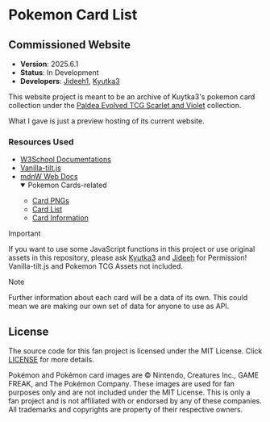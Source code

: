 # Pokemon Card List

## Commissioned Website

* **Version**: 2025.6.1
* **Status**: In Development
* **Developers**: [Jideeh1](https://github.com/Jideeh1), [Kyutka3](https://github.com/0ofline)

This website project is meant to be an archive of Kuytka3's pokemon card collection under the [Paldea Evolved TCG Scarlet and Violet](https://tcg.pokemon.com/en-us/expansions/paldea-evolved/) collection.

What I gave is just a preview hosting of its current website.

### Resources Used
* [W3School Documentations](https://www.w3schools.com/)
* [Vanilla-tilt.js](https://micku7zu.github.io/vanilla-tilt.js/)
* [mdnW Web Docs](https://developer.mozilla.org/en-US/)
   <details open>
    <summary>Pokemon Cards-related</summary>
        <ul>
            <li><a href="https://bulbapedia.bulbagarden.net/wiki/Paldea_Evolved_(TCG)">Card PNGs</a></li>
            <li><a href="https://www.tcgcollector.com/sets/11574/paldea-evolved?releaseDateOrder=newToOld&displayAs=images">Card List</a></li>
            <li><a href="https://tcg.pokemon.com/en-us/expansions/paldea-evolved/">Card Information</a></li>
        </ul>
    </details>

> [!IMPORTANT]
> If you want to use some JavaScript functions in this project or use original assets in this repository, please ask [Kyutka3](https://github.com/0ofline) and [Jideeh](https://x.com/jideeh1) for Permission!
> Vanilla-tilt.js and Pokemon TCG Assets not included.

> [!NOTE]
> Further information about each card will be a data of its own. This could mean we are making our own set of data for anyone to use as API.

## License
The source code for this fan project is licensed under the MIT License. Click <a href="LICENSE.txt">LICENSE</a> for more details.

Pokémon and Pokémon card images are © Nintendo, Creatures Inc., GAME FREAK, and The Pokémon Company. These images are used for fan purposes only and are not included under the MIT License. This is only a fan project and is not affiliated with or endorsed by any of these companies. All trademarks and copyrights are property of their respective owners.
